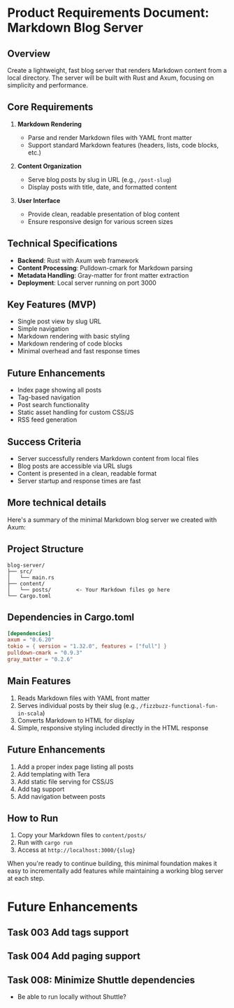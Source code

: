 # Product Requirements Document: Markdown Blog Server

## Overview
Create a lightweight, fast blog server that renders Markdown content from a local directory. The server will be built with Rust and Axum, focusing on simplicity and performance.

## Core Requirements

1. **Markdown Rendering**
   - Parse and render Markdown files with YAML front matter
   - Support standard Markdown features (headers, lists, code blocks, etc.)

2. **Content Organization**
   - Serve blog posts by slug in URL (e.g., `/post-slug`)
   - Display posts with title, date, and formatted content

3. **User Interface**
   - Provide clean, readable presentation of blog content
   - Ensure responsive design for various screen sizes

## Technical Specifications

- **Backend**: Rust with Axum web framework
- **Content Processing**: Pulldown-cmark for Markdown parsing
- **Metadata Handling**: Gray-matter for front matter extraction
- **Deployment**: Local server running on port 3000

## Key Features (MVP)

- Single post view by slug URL
- Simple navigation
- Markdown rendering with basic styling
- Markdown rendering of code blocks
- Minimal overhead and fast response times

## Future Enhancements

- Index page showing all posts
- Tag-based navigation
- Post search functionality
- Static asset handling for custom CSS/JS
- RSS feed generation

## Success Criteria

- Server successfully renders Markdown content from local files
- Blog posts are accessible via URL slugs
- Content is presented in a clean, readable format
- Server startup and response times are fast

## More technical details


Here's a summary of the minimal Markdown blog server we created with Axum:

## Project Structure
```
blog-server/
├── src/
│   └── main.rs
├── content/
│   └── posts/        <- Your Markdown files go here
└── Cargo.toml
```

## Dependencies in Cargo.toml
```toml
[dependencies]
axum = "0.6.20"
tokio = { version = "1.32.0", features = ["full"] }
pulldown-cmark = "0.9.3"
gray_matter = "0.2.6"
```

## Main Features
1. Reads Markdown files with YAML front matter
2. Serves individual posts by their slug (e.g., `/fizzbuzz-functional-fun-in-scala`)
3. Converts Markdown to HTML for display
4. Simple, responsive styling included directly in the HTML response

## Future Enhancements
1. Add a proper index page listing all posts
2. Add templating with Tera
3. Add static file serving for CSS/JS
4. Add tag support
5. Add navigation between posts

## How to Run
1. Copy your Markdown files to `content/posts/`
2. Run with `cargo run`
3. Access at `http://localhost:3000/{slug}`

When you're ready to continue building, this minimal foundation makes it easy to incrementally add features while maintaining a working blog server at each step.

# Future Enhancements

## Task 003 Add tags support

## Task 004 Add paging support

## Task 008: Minimize Shuttle dependencies

- Be able to run locally without Shuttle?
